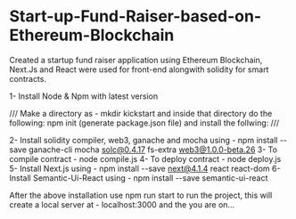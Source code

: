 # Start-up-Fund-Raiser-based-on-Ethereum-Blockchain
Created a startup fund raiser application using Ethereum Blockchain, Next.Js and React were used for front-end alongwith solidity for smart contracts.

1- Install Node & Npm with latest version

/// Make a directory as - mkdir kickstart and inside that directory do the following:
npm init (generate package.json file) and install the follwing: ///

2- Install solidity compiler, web3, ganache and mocha using - npm install --save ganache-cli mocha solc@0.4.17 fs-extra web3@1.0.0-beta.26
3- To compile contract - node compile.js
4- To deploy contract - node deploy.js
5- Install Next.js using - npm install --save next@4.1.4 react react-dom
6- Install Semantic-Ui-React using - npm install --save semantic-ui-react

After the above installation use npm run start to run the project, this will create a local server at - localhost:3000 and the you are on...

